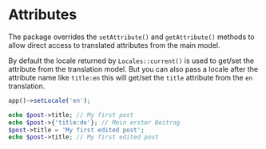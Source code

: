 # Attributes

The package overrides the `setAttribute()` and `getAttribute()` methods to allow direct access to translated attributes from the main model.

By default the locale returned by `Locales::current()` is used to get/set the attribute from the translation model. But you can also pass a locale after the attribute name like `title:en` this will get/set the `title` attribute from the `en` translation.

```php
app()->setLocale('en');

echo $post->title; // My first post
echo $post->{'title:de'}; // Mein erster Beitrag
$post->title = 'My first edited post';
echo $post->title; // My first edited post
```
